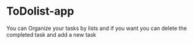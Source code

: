 # ToDolist-app
You can Organize your tasks by lists and if you want you can delete the completed task and add a new task
